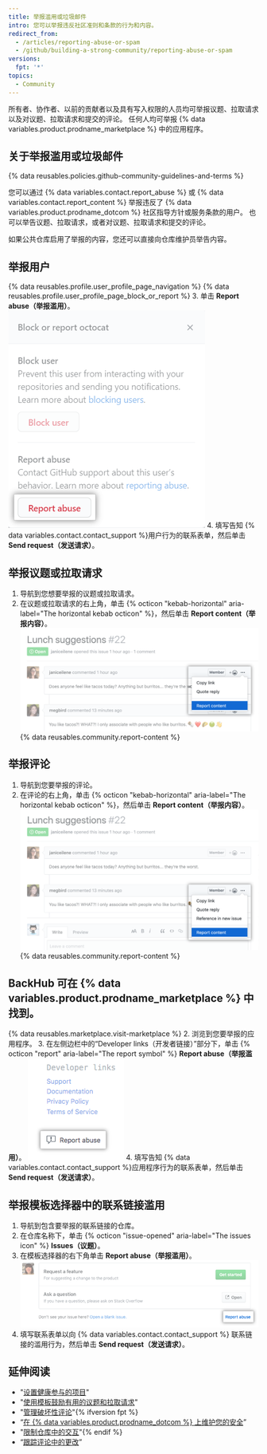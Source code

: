 ```yaml
---
title: 举报滥用或垃圾邮件
intro: 您可以举报违反社区准则和条款的行为和内容。
redirect_from:
  - /articles/reporting-abuse-or-spam
  - /github/building-a-strong-community/reporting-abuse-or-spam
versions:
  fpt: '*'
topics:
  - Community
---
```


所有者、协作者、以前的贡献者以及具有写入权限的人员均可举报议题、拉取请求以及对议题、拉取请求和提交的评论。 任何人均可举报 {% data variables.product.prodname_marketplace %} 中的应用程序。

## 关于举报滥用或垃圾邮件

{% data reusables.policies.github-community-guidelines-and-terms %}

您可以通过 {% data variables.contact.report_abuse %} 或 {% data variables.contact.report_content %} 举报违反了 {% data variables.product.prodname_dotcom %} 社区指导方针或服务条款的用户。 也可以举告议题、拉取请求，或者对议题、拉取请求和提交的评论。

如果公共仓库启用了举报的内容，您还可以直接向仓库维护员举告内容。

## 举报用户

{% data reusables.profile.user_profile_page_navigation %}
{% data reusables.profile.user_profile_page_block_or_report %}
3. 单击 **Report abuse（举报滥用）**。 ![包含阻止用户或举报滥用选项的模态框](/assets/images/help/profile/profile-report-abuse.png)
4. 填写告知 {% data variables.contact.contact_support %}用户行为的联系表单，然后单击 **Send request（发送请求）**。

## 举报议题或拉取请求

1. 导航到您想要举报的议题或拉取请求。
2. 在议题或拉取请求的右上角，单击 {% octicon "kebab-horizontal" aria-label="The horizontal kebab octicon" %}，然后单击 **Report content（举报内容）**。 ![用于报告评论的按钮](/assets/images/help/repository/menu-report-issue-or-pr.png)
{% data reusables.community.report-content %}

## 举报评论

1. 导航到您要举报的评论。
2. 在评论的右上角，单击 {% octicon "kebab-horizontal" aria-label="The horizontal kebab octicon" %}，然后单击 **Report content（举报内容）**。 ![包含报告评论选项的烤肉串式菜单](/assets/images/help/repository/menu-report-comment.png)
{% data reusables.community.report-content %}

## BackHub 可在 {% data variables.product.prodname_marketplace %} 中找到。

{% data reusables.marketplace.visit-marketplace %}
2. 浏览到您要举报的应用程序。
3. 在左侧边栏中的“Developer links（开发者链接）”部分下，单击 {% octicon "report" aria-label="The report symbol" %} **Report abuse（举报滥用）**。 ![举报 {% data variables.product.prodname_marketplace %} 中应用程序的按钮](/assets/images/help/marketplace/marketplace-report-app.png)
4. 填写告知 {% data variables.contact.contact_support %}应用程序行为的联系表单，然后单击 **Send request（发送请求）**。

## 举报模板选择器中的联系链接滥用

1. 导航到包含要举报的联系链接的仓库。
2. 在仓库名称下，单击 {% octicon "issue-opened" aria-label="The issues icon" %} **Issues（议题）**。
3. 在模板选择器的右下角单击 **Report abuse（举报滥用）**。 ![举报滥用的链接](/assets/images/help/repository/template-chooser-report-abuse.png)
4. 填写联系表单以向 {% data variables.contact.contact_support %} 联系链接的滥用行为，然后单击 **Send request（发送请求）**。

## 延伸阅读

- "[设置健康参与的项目](/communities/setting-up-your-project-for-healthy-contributions)"
- "[使用模板鼓励有用的议题和拉取请求](/communities/using-templates-to-encourage-useful-issues-and-pull-requests)"
- "[管理破坏性评论](/communities/moderating-comments-and-conversations/managing-disruptive-comments)"{% ifversion fpt %}
- “[在 {% data variables.product.prodname_dotcom %} 上维护您的安全](/communities/maintaining-your-safety-on-github)”
- "[限制仓库中的交互](/communities/moderating-comments-and-conversations/limiting-interactions-in-your-repository)"{% endif %}
- “[跟踪评论中的更改](/communities/moderating-comments-and-conversations/tracking-changes-in-a-comment)”
